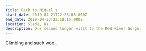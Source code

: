 ```yaml
---
title: Back to Miguel's
start_date: 2019-04-21T22:23:05.000Z
end_date: 2019-04-23T22:18:15.000Z
location: Slade, KY
description: Our second longer visit to the Red River Gorge.
---
```


Climbing and such woo..
